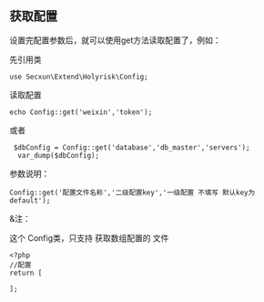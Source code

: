 ## 获取配置

设置完配置参数后，就可以使用get方法读取配置了，例如： 

先引用类

```
use Secxun\Extend\Holyrisk\Config;
```

读取配置

```
echo Config::get('weixin','token');
```

或者

```
 $dbConfig = Config::get('database','db_master','servers');
  var_dump($dbConfig);
```

参数说明：

```
Config::get('配置文件名称','二级配置key','一级配置 不填写 默认key为 default');
```



&注：

这个 Config类，只支持 获取数组配置的 文件

```
<?php
//配置
return [
    
];
```

